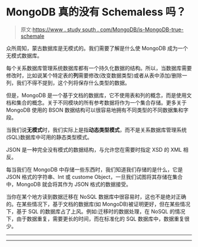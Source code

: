 # MongoDB 真的没有 Schemaless 吗？

> 原文:[https://www . study south . com/MongoDB/is-MongoDB-true-schemale](https://www.studytonight.com/mongodb/is-mongodb-really-schemaless)

众所周知，蒙古数据库是无模式的。我们需要了解是什么使 MongoDB 成为一个无模式数据库。

每个关系数据库管理系统数据库都有一个持久化数据的结构。所以，当数据库需要修改时，比如说某个特定表的**列**需要修改(改变数据类型)或者从表中添加/删除一列，我们不得不提到，这个列将保存什么类型的数据。

但是，MongoDB 是一个基于文档的数据库，它不使用表和列的概念，而是使用文档和集合的概念。关于不同模块的所有参考数据将作为一个集合存储。更多关于 MongoDB 使用的 BSON 数据结构可以很容易地拥有不同类型的不同数据集和字段。

当我们说**无模式**时，我们实际上是指**动态类型模式**，而不是关系数据库管理系统(SQL)数据库中可用的静态类型模式。

JSON 是一种完全没有模式的数据结构，与允许您在需要时指定 XSD 的 XML 相反。

每当我们在 MongoDB 中存储一些东西时，我们知道我们存储的是什么，它是 JSON 格式的字符串、Int 或 custome Object，一旦我们试图将其存储在集合中，MongoDB 就会将其作为 JSON 格式的数据接受。

当你在某个地方读到数据迁移在 NoSQL 数据库中很容易时，这也不是绝对正确的。在某些情况下，基于文档的数据库(如 MongoDB)被证明更好，但在某些情况下，基于 SQL 的数据库占了上风。例如:迁移时的数据处理，在 NoSQL 的情况下，由于数据重复，需要更长的时间，而在标准化的 SQL 数据库中，数据重复很少。

* * *

* * *